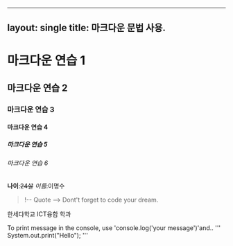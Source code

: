 ----
layout: single
title: 마크다운 문법 사용.
----

<!-- Heading -->
# 마크다운 연습 1
## 마크다운 연습 2
### 마크다운 연습 3
#### 마크다운 연습 4
##### 마크다운 연습 5
###### 마크다운 연습 6

<!-- Line -->
**나이**:~~24살~~
*이름*:이명수
>!-- Quote -->
>Dont't forget to code your dream.
<!-- Bullet List -->
한세댜학교
ICT융합 학과
<!-- Code -->
To print message in the console, use
'console.log('your message')'and..
'''
System.out.print("Hello");
'''

